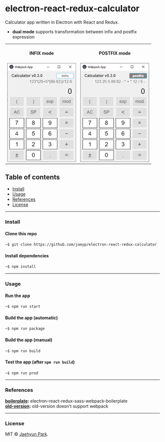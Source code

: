 # electron-react-redux-calculator
Calculator app written in Electron with React and Redux.  
* **dual mode** supports transformation between infix and postfix expression  
<table align="center">
<tr>
<td align="center"><h4>INFIX mode</h4></td>
<td align="center"><h4>POSTFIX mode</h4></td>
</tr>
<tr>
<td><img src="./docs/images/calculator-infix-electron.png" width='224px'></td>
<td><img src="./docs/images/calculator-postfix-electron.png" width='224px'></td>
</table>

## Table of contents

* [Install](#install)
* [Usage](#usage)
* [References](#references)
* [License](#license)

---  

### Install

#### Clone this repo

```bash
~$ git clone https://github.com/jaeyp/electron-react-redux-calculator
```

#### Install dependencies

```bash
~$ npm install
```

---  

### Usage

#### Run the app

```bash
~$ npm run start
```

#### Build the app (automatic)

```bash
~$ npm run package
```

#### Build the app (manual)

```bash
~$ npm run build
```

#### Test the app (after `npm run build`)

```bash
~$ npm run prod
```

---  

### References
**[boilerplate](https://github.com/jaeyp/electron-react-redux-sass-webpack-boilerplate):** electron-react-redux-sass-webpack-boilerplate   
**[old-version](https://github.com/jaeyp/react-redux-calculator):** old-version doesn't support webpack  

---  

### License

MIT © [Jaehyun Park](https://portfolio.jaeyp.xyz).
